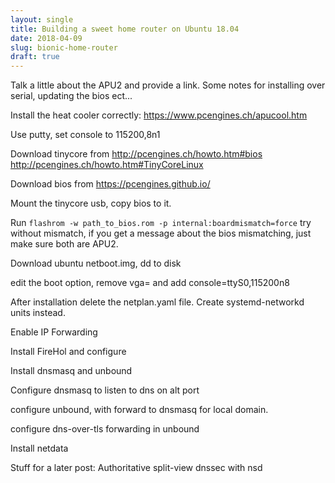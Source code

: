 ```yaml
---
layout: single
title: Building a sweet home router on Ubuntu 18.04
date: 2018-04-09
slug: bionic-home-router
draft: true
---
```


Talk a little about the APU2 and provide a link. Some notes for installing over
serial, updating the bios ect...

Install the heat cooler correctly: https://www.pcengines.ch/apucool.htm

Use putty, set console to 115200,8n1

Download tinycore from http://pcengines.ch/howto.htm#bios http://pcengines.ch/howto.htm#TinyCoreLinux

Download bios from https://pcengines.github.io/

Mount the tinycore usb, copy bios to it.

Run `flashrom -w path_to_bios.rom -p internal:boardmismatch=force`
try without mismatch, if you get a message about the bios mismatching, just make
sure both are APU2.

Download ubuntu netboot.img, dd to disk

edit the boot option, remove vga= and add console=ttyS0,115200n8

After installation delete the netplan.yaml file. Create systemd-networkd units instead.

Enable IP Forwarding

Install FireHol and configure

Install dnsmasq and unbound

Configure dnsmasq to listen to dns on alt port

configure unbound, with forward to dnsmasq for local domain.

configure dns-over-tls forwarding in unbound

Install netdata

Stuff for a later post: Authoritative split-view dnssec with nsd

